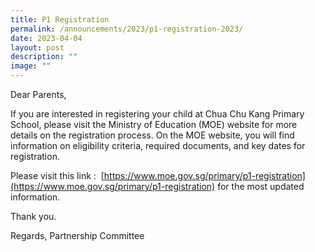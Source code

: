 ```yaml
---
title: P1 Registration
permalink: /announcements/2023/p1-registration-2023/
date: 2023-04-04
layout: post
description: ""
image: ""
---
```

Dear Parents,

If you are interested in registering your child at Chua Chu Kang Primary School, please visit the Ministry of Education (MOE) website for more details on the registration process. On the MOE website, you will find information on eligibility criteria, required documents, and key dates for registration. 

Please visit this link :  [https://www.moe.gov.sg/primary/p1-registration](https://www.moe.gov.sg/primary/p1-registration) for the most updated information.

Thank you.

Regards,
Partnership Committee
